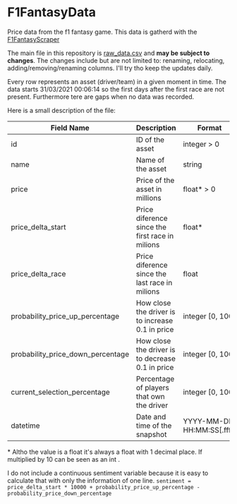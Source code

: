 # F1FantasyData
Price data from the f1 fantasy game. This data is gatherd with the [F1FantasyScraper](https://github.com/EduardoFAFernandes/F1FantasyScraper)

The main file in this repository is [raw_data.csv](raw_data.csv) and **may be subject to changes**.
The changes include but are not limited to: renaming, relocating, adding/removing/renaming columns.
I'll try tho keep the updates daily.

Every row represents an asset (driver/team) in a given moment in time.
The data starts 31/03/2021 00:06:14 so the first days after the first race are not present.
Furthermore tere are gaps when no data was recorded.

Here is a small description of the file:

| Field Name                        | Description   | Format |
| --------------------------------- | ------------- | ------- |
| id                                | ID of the asset   | integer > 0|
| name                              | Name of the asset | string |
| price                             | Price of the asset in millions| float\* > 0 |
| price_delta_start                 | Price diference since the first race in milions | float* |
| price_delta_race                  | Price diference since the last race in milions | float |
| probability_price_up_percentage   | How close the driver is to increase 0.1 in price | integer [0, 100] |
| probability_price_down_percentage | How close the driver is to decrease 0.1 in price | integer [0, 100] |
| current_selection_percentage      | Percentage of players that own the driver | integer [0, 100] |
| datetime                          | Date and time of the snapshot | YYYY-MM-DD HH:MM:SS[.ffff] |

\* Altho the value is a float it's always a float with 1 decimal place. If multiplied by 10 can be seen as an int .

I do not include a continuous sentiment variable because it is easy to calculate that with only the information of one line.
`sentiment = price_delta_start * 10000 + probability_price_up_percentage - probability_price_down_percentage`
